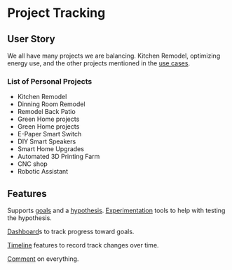 # Project Tracking

## User Story

We all have many projects we are balancing. Kitchen Remodel, optimizing energy
use, and the other projects mentioned in the [use cases](./use-cases.md).

### List of Personal Projects

- Kitchen Remodel
- Dinning Room Remodel
- Remodel Back Patio
- Green Home projects
- Green Home projects
- E-Paper Smart Switch
- DIY Smart Speakers
- Smart Home Upgrades
- Automated 3D Printing Farm
- CNC shop
- Robotic Assistant

## Features

Supports [goals]() and a [hypothesis](). [Experimentation]() tools to help with
testing the hypothesis.

[Dashboard]()s to track progress toward goals.

[Timeline]() features to record track changes over time.

[Comment]() on everything.
